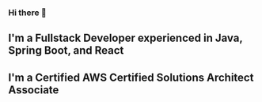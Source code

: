 ### Hi there 👋

## I'm a Fullstack Developer experienced in Java, Spring Boot, and React
## I'm a Certified AWS Certified Solutions Architect Associate
